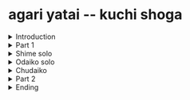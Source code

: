 # agari yatai -- kuchi shoga

<details>
<summary>Introduction
</summary>

Sensei: hup -- click, click, click, click  

-  DOKO DON ni san shi go roku shichi hachi  
-  DOKO DON ni san shi go roku shichi hachi
-  DOKO DON ni san shi go roku shichi hachi
-  DOKO DON ni san shi go roku shichi hachi
 
  ---
  
* DON KON ni-n sa-n shi-n go-n rok-u shic-hi ha-chi
* DON KON ni-n sa-n shi-n go-n rok-u shic-hi ha-chi
* DON KON ni-n sa-n shi-n go-n rok-u shi-chi ha-chi
* DON KON ni-n sa-n shi-n go-n rok-u shi-chi ha-chi
  
  ---
  
* DON DON ni-n sa-n shi-n go-n rok-u shi-chi ha-chi (1)
* i-chi ni-n DON-n shi-n go-n rok-u shi-chi hachi (2)
* i-chi don ni-n sa-n shi-n go-n DON-n shi-chi hachi (3)
* i-chi don ni-n sa-n shi-n go-n rok-u shi-KON DON-chi (4)

sounds like
* DON DON ni-n SA-n shi-n go-n ROK-u shi-KON HACH-chi (1)
  
 ---

| 1 | 2 | 3 |
|----|----|----|
|DOKO|----|----|
|----|DOKO|----|
|----|----|DOKO|
|DOKO|----|----|
|----|DOKO|----|
|----|----|DOKO|
|DOKO|----|----|
|----|DOKO|----|
|----|----|DOKO|
|DOKO|----|----|
|----|DOKO|----|
|----|----|DOKO|

|DON-KON-DON|DON-KON-DON|DON-KON-DON|DON-KON-DON|  (4)
  
| 1 | 2 | 3 |
|----|----|----| 
|DOKO|----|----|  (1)
|----|DOKO|----|  (2)
|----|----|DOKO|  (3)
|DOKO|----|----|  (1)
|----|DOKO|----|  (2)
|----|----|DOKO|  (3)
|DOKO|----|----|  (1)
|----|DOKO|----|  (2)
|----|----|DOKO|  (3)
|DOKO|----|----|  (1)
|----|DOKO|----|  (2)
|----|----|DOKO|  (3)

| 1 | 2 | 3 | 4|
|----|----|----|
|DON-KON-DON|DON-KON-DON|DON-KON-DON|DON-KON-DON|  (4)
  
  ---
  
DON DOKO DOKO DOKO DON DOKO DOKO DOKO  (chu)
DORO suKO suKO DORO suKO suKO ( odaiko )
  
DON DOKO DOKO DOKO DON DOKO DOKO DOKO  (chu)
DORO suKO suKO DORO suKO suKO DORO suDO KON( odaiko )  
  
DON KON DON  (chu)
DORO suDO KON( odaiko )  
DON KON DON (chu )
  
DON suku KON suku DON suku KON suku
DON-KON-DON KON-DON_KON DON-KON-DON KON_DON-KON (crescendo -- pause last KON )
 
  
  
  
</details>

<details>
<summary>Part 1
</summary>
</details>

<details>
<summary>Shime solo
</summary>
</details>

<details>
<summary>Odaiko solo
</summary>
</details>

<details>
<summary>Chudaiko
</summary>
</details>

<details>
<summary>Part 2
</summary>
Note: basically Part 1 w/fancy ending
</details>

<details>
<summary>Ending
</summary>
</details>
